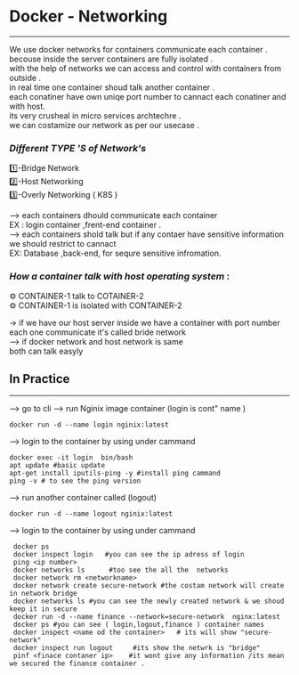 # Docker - Networking 
*************************
We use docker networks for containers communicate each container .<br>
becouse inside the server containers are fully isolated .<br>
with the help of networks we can  access and control with containers from outside .<br>
in real time one container shoud talk another container .<br>
each conatiner have own uniqe port number to cannact each conatiner and with host.<br>
its very crusheal in micro services archtechre .<br>
we can costamize our network as per our usecase .<br>

### ***Different TYPE 'S of Network's*** 

1️⃣-Bridge Network <br>
2️⃣-Host Networking <br>
3️⃣-Overly Networking ( K8S )<br>

--> each containers dhould communicate each container <br>
EX : login container ,frent-end container .<br>
--> each containers shold talk but if any contaer have sensitive information<br>
   we should restrict to cannact <br>
 EX: Database ,back-end, for sequre sensitive infromation.<br>

 ### ***How a container talk with host operating system*** :
 ⚙️ CONTAINER-1  talk to COTAINER-2<br>
 ⚙️ CONTAINER-1 is isolated with CONTAINER-2<br>

 -> if we have our host server inside we have a container with port number<br>
    each one communicate it's called bride network <br>
--> if docker network and host network is same <br>
   both can talk easyly   <br>

   ## In Practice 
____________________

--> go to cli --> run Nginix image container (login is cont" name )<br>
         
    docker run -d --name login nginix:latest
--> login to the container by using under cammand <br>

    docker exec -it login  bin/bash
    apt update #basic update
    apt-get install iputils-ping -y #install ping cammand 
    ping -v # to see the ping version

--> run another container called (logout)<br>

    docker run -d --name logout nginix:latest
-->  login to the container by using under cammand <br>    

     docker ps 
     docker inspect login   #you can see the ip adress of login
     ping <ip number>
     docker networks ls      #too see the all the  networks
     docker network rm <networkname>
     docker network create secure-network #the costam network will create in network bridge
     docker networks ls #you can see the newly created network & we shoud keep it in secure
     docker run -d --name finance --network=secure-network  nginx:latest
     docker ps #you can see ( login,logout,finance ) container names
     docker inspect <name od the container>   # its will show "secure-network"
     docker inspect run logout     #its show the netwrk is "bridge"
     pinf <finace contaner ip>    #it wont give any information /its mean we secured the finance container .
     


    
